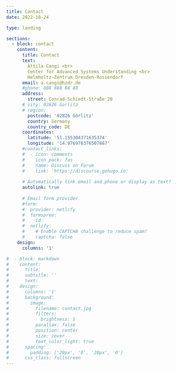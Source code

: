 ```yaml
---
title: Contact
date: 2022-10-24

type: landing

sections:
  - block: contact
    content:
      title: Contact
      text: 
        Attila Cangi <br>
        Center for Advanced Systems Understanding <br>
        Helmholtz-Zentrum Dresden-Rossendorf
      email: a.cangi@hzdr.de
      #phone: 888 888 88 88
      address:
        street: Conrad-Schiedt-Straße 20
      # city: 02826 Görlitz
      # region: 
        postcode: '02826 Görlitz'
        country: Germany
        country_code: DE
      coordinates:
        latitude: '51.155304371635374'
        longitude: '14.976978376507887'
      #contact_links:
      #  - icon: comments
      #    icon_pack: fas
      #    name: Discuss on Forum
      #    link: 'https://discourse.gohugo.io'
    
      # Automatically link email and phone or display as text?
      autolink: true
    
      # Email form provider
      #form:
      #  provider: netlify
      #  formspree:
      #    id:
      #  netlify:
      #    # Enable CAPTCHA challenge to reduce spam?
      #    captcha: false
    design:
      columns: '1'

#  - block: markdown
#    content:
#      title:
#      subtitle: ''
#      text:
#    design:
#      columns: '1'
#      background:
#        image: 
#          filename: contact.jpg
#          filters:
#            brightness: 1
#          parallax: false
#          position: center
#          size: cover
#          text_color_light: true
#      spacing:
#        padding: ['20px', '0', '20px', '0']
#      css_class: fullscreen
---
```

